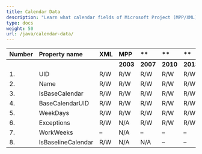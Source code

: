 ```yaml
---
title: Calendar Data
description: "Learn what calendar fields of Microsoft Project (MPP/XML) files are can be written or read by Aspose.Tasks for Java."
type: docs
weight: 50
url: /java/calendar-data/
---
```


|**Number** |**Property name** |**XML** |**MPP** |** |** |**  |** |** |**Comments** |
| :- | :- | :- | :- | :- | :- | :- | :- | :- | :- |
| | | |**2003** |**2007** |**2010** |**2013** |**2016** |**2019** | |
|1. |UID |R/W |R/W |R/W |R/W |R/W |R/W |R/W | |
|2. |Name |R/W |R/W |R/W |R/W |R/W |R/W |R/W | |
|3. |IsBaseCalendar |R/W |R/W |R/W |R/W |R/W |R/W |R/W | |
|4. |BaseCalendarUID |R/W |R/W |R/W |R/W |R/W |R/W |R/W | |
|5. |WeekDays |R/W |R/W |R/W |R/W |R/W |R/W |R/W | |
|6. |Exceptions |R/W |N/A |R/W |R/W |R/W |R/W |R/W | |
|7. |WorkWeeks |– |N/A |– |– |– |– |– | |
|8. |IsBaselineCalendar |R/W |N/A |N/A |– |– |– |– | |

